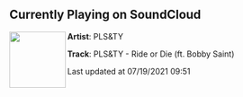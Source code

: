 ## Currently Playing on SoundCloud

[<img align="left" width="100" src="https://i1.sndcdn.com/artworks-GgK1cGkikO39Vkmo-lgAUFQ-t500x500.jpg">](https://soundcloud.com/pls-ty/rideordie)

**Artist**: PLS&TY 

**Track**: PLS&TY - Ride or Die (ft. Bobby Saint)

Last updated at 07/19/2021 09:51
